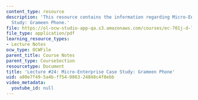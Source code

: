 ```yaml
---
content_type: resource
description: 'This resource contains the information regarding Micro-Enterprise Case
  Study: Grameen Phone.'
file: https://ol-ocw-studio-app-qa.s3.amazonaws.com/courses/ec-701j-d-lab-i-development-fall-2009/a80e7f495a4bff54086324848c4f8ebb_MITEC_701JF09_lec24_nb.pdf
file_type: application/pdf
learning_resource_types:
- Lecture Notes
ocw_type: OCWFile
parent_title: Course Notes
parent_type: CourseSection
resourcetype: Document
title: 'Lecture #24: Micro-Enterprise Case Study: Grameen Phone'
uid: a80e7f49-5a4b-ff54-0863-24848c4f8ebb
video_metadata:
  youtube_id: null
---
```

